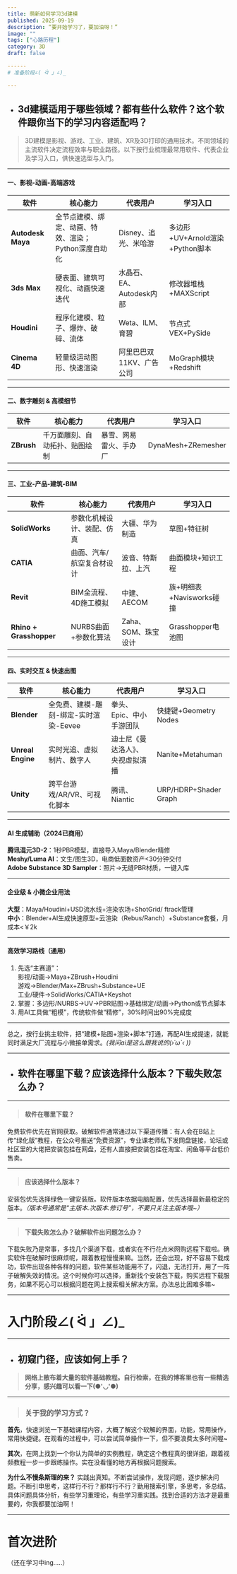 ```yaml
---
title: 萌新如何学习3d建模
published: 2025-09-19
description: “要开始学习了，要加油呀！”
image: ""
tags: ["心路历程"]
category: 3D
draft: false 

------
# 准备阶段∠( ᐛ 」∠)_

---
```


- ## **3d建模适用于哪些领域？都有些什么软件？这个软件跟你当下的学习内容适配吗？**

>3D建模是影视、游戏、工业、建筑、XR及3D打印的通用技术。不同领域的主流软件决定流程效率与职业路径。以下按行业梳理最常用软件、代表企业及学习入口，供快速选型与入门。

---

#### 一、影视-动画-高端游戏  
| 软件 | 核心能力 | 代表用户 | 学习入口 |
|---|---|---|---|
| **Autodesk Maya** | 全节点建模、绑定、动画、特效、渲染；Python深度自动化 | Disney、追光、米哈游 | 多边形+UV+Arnold渲染+Python脚本 |
| **3ds Max** | 硬表面、建筑可视化、动画快速迭代 | 水晶石、EA、Autodesk内部 | 修改器堆栈+MAXScript |
| **Houdini** | 程序化建模、粒子、爆炸、破碎、流体 | Weta、ILM、育碧 | 节点式VEX+PySide |
| **Cinema 4D** | 轻量级运动图形、快速渲染 | 阿里巴巴双11KV、广告公司 | MoGraph模块+Redshift |

---

#### 二、数字雕刻 & 高模细节  
| 软件 | 核心能力 | 代表用户 | 学习入口 |
|---|---|---|---|
| **ZBrush** | 千万面雕刻、自动拓扑、贴图绘制 | 暴雪、网易雷火、手办厂 | DynaMesh+ZRemesher |

---

#### 三、工业-产品-建筑-BIM  
| 软件 | 核心能力 | 代表用户 | 学习入口 |
|---|---|---|---|
| **SolidWorks** | 参数化机械设计、装配、仿真 | 大疆、华为制造 | 草图+特征树 |
| **CATIA** | 曲面、汽车/航空复合材设计 | 波音、特斯拉、上汽 | 曲面模块+知识工程 |
| **Revit** | BIM全流程、4D施工模拟 | 中建、AECOM | 族+明细表+Navisworks碰撞 |
| **Rhino + Grasshopper** | NURBS曲面+参数化算法 | Zaha、SOM、珠宝设计 | Grasshopper电池图 |

---

#### 四、实时交互 & 快速出图  
| 软件 | 核心能力 | 代表用户 | 学习入口 |
|---|---|---|---|
| **Blender** | 全免费、建模-雕刻-绑定-实时渲染-Eevee | 拳头、Epic、中小手游团队 | 快捷键+Geometry Nodes |
| **Unreal Engine** | 实时光追、虚拟制片、数字人 | 迪士尼《曼达洛人》、央视虚拟演播 | Nanite+Metahuman |
| **Unity** | 跨平台游戏/AR/VR、可视化脚本 | 腾讯、Niantic | URP/HDRP+Shader Graph |

---

#### AI 生成辅助（2024已商用）  
 **腾讯混元3D-2**：1秒PBR模型，直接导入Maya/Blender精修  
 **Meshy/Luma AI**：文生/图生3D，电商低面数资产<30分钟交付  
 **Adobe Substance 3D Sampler**：照片→无缝PBR材质，一键入库  

---

#### 企业级 & 小微企业用法  
 **大型**：Maya/Houdini+USD流水线+渲染农场+ShotGrid/ ftrack管理  
 **中小**：Blender+AI生成快速原型+云渲染（Rebus/Ranch）+Substance套餐，月成本<￥2k  

---

#### 高效学习路线（通用）  
1. 先选“主赛道”：  
    影视/动画→Maya+ZBrush+Houdini  
    游戏→Blender/Max+ZBrush+Substance+UE  
    工业/硬件→SolidWorks/CATIA+Keyshot  
2. 掌握：多边形/NURBS→UV→PBR贴图→基础绑定/动画→Python或节点脚本  
3. 用AI工具做“粗模”，传统软件做“精修”，30%时间出90%完成度  

---
 
总之，按行业挑主软件，把“建模+贴图+渲染+脚本”打通，再配AI生成提速，就能同时满足大厂流程与小微接单需求。*(我问ai是这么跟我说的(›´ω`‹ ))*

---


- ## **软件在哪里下载？应该选择什么版本？下载失败怎么办？**

---

>#### 软件在哪里下载？

免费软件优先在官网获取。破解软件通常通过以下渠道传播：有人会在B站上传“绿化版”教程，在公众号推送“免费资源”，专业课老师私下发网盘链接，论坛或社区里的大佬把安装包挂在网盘，还有人直接把安装包挂在淘宝、闲鱼等平台低价售卖。

---

>#### 应该选择什么版本？

安装包优先选择绿色一键安装版。软件版本依据电脑配置，优先选择最新最稳定的版本。*（版本号通常是“主版本.次版本.修订号”，不要只关注主版本哦~）*

---
>#### 下载失败怎么办？破解软件出问题怎么办？

下载失败乃是常事，多找几个渠道下载，或者实在不行花点米网购远程下载啦。确实软件在破解时很麻烦呢，跟着教程慢慢来嘛。当然，还会出现，好不容易下载成功，软件出现各种各样的问题，软件某些功能用不了，闪退，无法打开，用了一阵子破解失效的情况。这个时候你可以选择，重新找个安装包下载，购买远程下载服务，如果不死心可以根据问题在网上搜索相关解决方案。办法总比困难多嘛~

------

# 入门阶段∠( ᐛ 」∠)_

---

- ## 初窥门径，应该如何上手？

>**网络上散布着大量的软件基础教程。自行检索，在我的博客里也有一些精选分享，感兴趣可以看一下(●'◡'●)**

---

>### 关于我的学习方式？

**首先**，快速浏览一下基础课程内容，大概了解这个软解的界面，功能，常用操作，常用快捷键。在观看的过程中，可以尝试简单操作一下，但不要浪费太多时间喔~

**其次**，在网上找到一个你认为简单的实例教程，确定这个教程真的很详细，跟着视频教程一步一步跟练操作。实在没看懂的地方再根据问题搜索。

**为什么不慢条斯理的来？** 实践出真知。不断尝试操作，发现问题，逐步解决问题。不断引申思考，这样行不行？那样行不行？勤用搜索引擎，多思考，多总结。具体问题具体分析，有些学习重理论，有些学习重实践。找到合适的方法才是最重要的，你我都要加油啊！

------

# 首次进阶

（还在学习中ing.....）